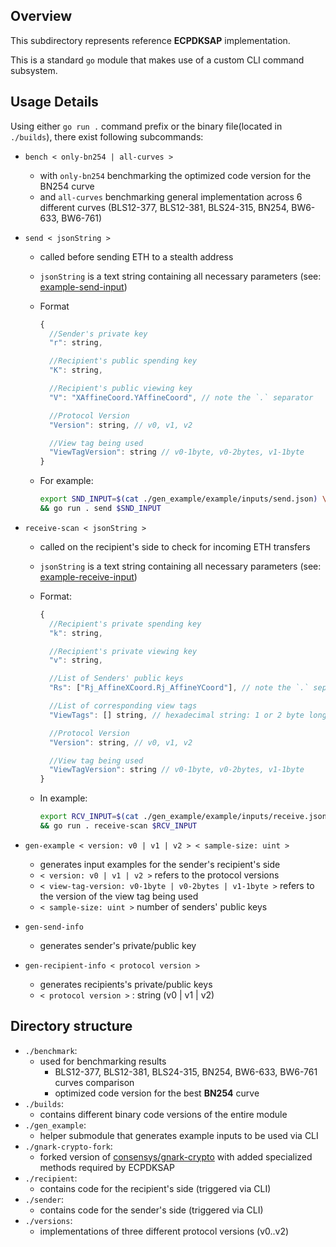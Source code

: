## Overview

This subdirectory represents reference **ECPDKSAP** implementation.

This is a standard `go` module that makes use of a custom CLI command subsystem.

## Usage Details

Using either `go run .` command prefix or the binary file(located in `./builds`), there exist following subcommands:

- `bench < only-bn254 | all-curves >`

  - with `only-bn254` benchmarking the optimized code version for the BN254 curve
  - and `all-curves` benchmarking general implementation across 6 different curves (BLS12-377, BLS12-381, BLS24-315, BN254, BW6-633, BW6-761)

- `send < jsonString >`

  - called before sending ETH to a stealth address
  - `jsonString` is a text string containing all necessary parameters (see: [example-send-input](./gen_example/example/inputs/send.json))
  - Format

    ```javascript
    {
      //Sender's private key
      "r": string,

      //Recipient's public spending key
      "K": string,

      //Recipient's public viewing key
      "V": "XAffineCoord.YAffineCoord", // note the `.` separator

      //Protocol Version
      "Version": string, // v0, v1, v2

      //View tag being used
      "ViewTagVersion": string // v0-1byte, v0-2bytes, v1-1byte
    }
    ```

  - For example:
    ```bash
    export SND_INPUT=$(cat ./gen_example/example/inputs/send.json) \
    && go run . send $SND_INPUT
    ```

- `receive-scan < jsonString >`

  - called on the recipient's side to check for incoming ETH transfers
  - `jsonString` is a text string containing all necessary parameters (see: [example-receive-input](./gen_example/example/inputs/receive.json))
  - Format:

    ```javascript
    {
      //Recipient's private spending key
      "k": string,

      //Recipient's private viewing key
      "v": string,

      //List of Senders' public keys
      "Rs": ["Rj_AffineXCoord.Rj_AffineYCoord"], // note the `.` separator

      //List of corresponding view tags
      "ViewTags": [] string, // hexadecimal string: 1 or 2 byte long

      //Protocol Version
      "Version": string, // v0, v1, v2

      //View tag being used
      "ViewTagVersion": string // v0-1byte, v0-2bytes, v1-1byte
    }
    ```

  - In example:
    ```bash
    export RCV_INPUT=$(cat ./gen_example/example/inputs/receive.json) \
    && go run . receive-scan $RCV_INPUT
    ```

- `gen-example < version: v0 | v1 | v2 > < sample-size: uint >`

  - generates input examples for the sender's recipient's side
  - `< version: v0 | v1 | v2 >` refers to the protocol versions
  - `< view-tag-version: v0-1byte | v0-2bytes | v1-1byte >` refers to the version of the view tag being used
  - `< sample-size: uint >` number of senders' public keys

- `gen-send-info`

  - generates sender's private/public key

- `gen-recipient-info < protocol version >`
  - generates recipients's private/public keys
  - `< protocol version >` : string (v0 | v1 | v2)

## Directory structure

- `./benchmark`:
  - used for benchmarking results
    - BLS12-377, BLS12-381, BLS24-315, BN254, BW6-633, BW6-761 curves comparison
    - optimized code version for the best **BN254** curve
- `./builds`:
  - contains different binary code versions of the entire module
- `./gen_example`:
  - helper submodule that generates example inputs to be used via CLI
- `./gnark-crypto-fork`:
  - forked version of [consensys/gnark-crypto]() with added specialized methods required by ECPDKSAP
- `./recipient`:
  - contains code for the recipient's side (triggered via CLI)
- `./sender`:
  - contains code for the sender's side (triggered via CLI)
- `./versions`:
  - implementations of three different protocol versions (v0..v2)
